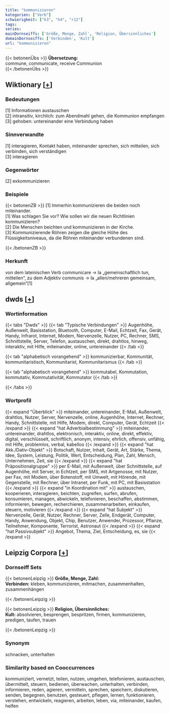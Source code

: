 ```yaml
---
title: "kommunizieren"
kategorien: ["Verb"]
schwierigkeit: ["k3", "h4", "r12"]
tags:
series:
mainDornseiffs: ['Größe, Menge, Zahl', 'Religion, Übersinnliches']
domainDornseiffs: ['Verbinden', 'Kult']
url: "kommunizieren"
---
```


{{< betonenÜbs >}}
**Übersetzung:**  
commune, communicate, receive Communion  
{{< /betonenÜbs >}}

## Wiktionary [[+](https://de.wiktionary.org/wiki/kommunizieren)]

### Bedeutungen
[1] Informationen austauschen  
[2] intransitiv, kirchlich: zum Abendmahl gehen, die Kommunion empfangen  
[3] gehoben: untereinander eine Verbindung haben  

### Sinnverwandte
[1] interagieren, Kontakt haben, miteinander sprechen, sich mitteilen, sich verbinden, sich verständigen  
[3] interagieren  

### Gegenwörter
[2] exkommunizieren  

### Beispiele
{{< betonenZB >}}
[1] Immerhin kommunizieren die beiden noch miteinander.  
[1] Was schlagen Sie vor? Wie sollen wir die neuen Richtlinien kommunizieren?  
[2] Die Menschen beichten und kommunizieren in der Kirche.  
[3] Kommunizierende Röhren zeigen die gleiche Höhe des Flüssigkeitsniveaus, da die Röhren miteinander verbundenen sind.  

{{< /betonenZB >}}
### Herkunft
von dem lateinischen Verb communicare → la „gemeinschaftlich tun, mitteilen“, zu dem Adjektiv communis → la „allen/mehreren gemeinsam, allgemein“[1]  



## dwds [[+](https://www.dwds.de/wb/kommunizieren)]

### Wortinformation
{{< tabs "Dwds" >}}
{{< tab "Typische Verbindungen" >}}
Augenhöhe, Außenwelt, Basisstation, Bluetooth, Computer, E-Mail, Echtzeit, Fax, Gerät, Handy, Infrarot, Internet, Modem, Nervenzelle, Nutzer, PC, Rechner, SMS, Schnittstelle, Server, Telefon, austauschen, direkt, drahtlos, hinweg, interaktiv, mit Hilfe, miteinander, online, untereinander
{{< /tab >}}

{{< tab "alphabetisch vorangehend" >}}
kommunizierbar, Kommunität, kommunitaristisch, Kommunitarist, Kommunitarismus
{{< /tab >}}

{{< tab "alphabetisch vorangehend" >}}
kommutabel, Kommutation, kommutativ, Kommutativität, Kommutator
{{< /tab >}}

{{< /tabs >}}

### Wortprofil
{{< expand "Überblick" >}} miteinander, untereinander, E-Mail, Außenwelt, drahtlos, Nutzer, Server, Nervenzelle, online, Augenhöhe, Internet, Rechner, Handy, Schnittstelle, mit Hilfe, Modem, direkt, Computer, Gerät, Echtzeit {{< /expand >}}
{{< expand "hat Adverbialbestimmung" >}} miteinander, untereinander, drahtlos, elektronisch, interaktiv, online, direkt, effektiv, digital, verschlüsselt, schriftlich, anonym, intensiv, ehrlich, offensiv, unfähig, mit Hilfe, problemlos, verbal, kabellos {{< /expand >}}
{{< expand "hat Akk./Dativ-Objekt" >}} Botschaft, Nutzer, Inhalt, Gerät, Art, Stärke, Thema, Idee, System, Leistung, Politik, Wert, Entscheidung, Plan, Zahl, Mensch, Unternehmen, Zeit, sie {{< /expand >}}
{{< expand "hat Präpositionalgruppe" >}} per E-Mail, mit Außenwelt, über Schnittstelle, auf Augenhöhe, mit Server, in Echtzeit, per SMS, mit Artgenosse, mit Nutzer, per Fax, mit Modem, über Botenstoff, mit Umwelt, mit Hörende, mit Gegenstelle, mit Rechner, über Intranet, per Funk, mit PC, mit Basisstation {{< /expand >}}
{{< expand "in Koordination mit" >}} austauschen, kooperieren, interagieren, beichten, zugreifen, surfen, abrufen, konsumieren, managen, abwickeln, telefonieren, beschaffen, abstimmen, informieren, bewegen, recherchieren, zusammenarbeiten, einkaufen, steuern, motivieren {{< /expand >}}
{{< expand "hat Subjekt" >}} Nervenzelle, Gerät, Nutzer, Rechner, Server, Zelle, Endgerät, Computer, Handy, Anwendung, Objekt, Chip, Benutzer, Anwender, Prozessor, Pflanze, Teilnehmer, Komponente, Terrorist, Astronaut {{< /expand >}}
{{< expand "hat Passivsubjekt" >}} Angebot, Thema, Ziel, Entscheidung, es, sie {{< /expand >}}

## Leipzig Corpora [[+](https://corpora.uni-leipzig.de/en/res?word=kommunizieren&corpusId=deu_newscrawl-public_2018)]

### Dornseiff Sets
{{< betonenLeipzig >}}
**Größe, Menge, Zahl:**  
**Verbinden:** kleben, kommunizieren, mitmachen, zusammenhalten, zusammenhängen  

{{< /betonenLeipzig >}}


{{< betonenLeipzig >}}
**Religion, Übersinnliches:**  
**Kult:** absolvieren, besprengen, bespritzen, firmen, kommunizieren, predigen, taufen, trauen  

{{< /betonenLeipzig >}}

### Synonym
schnacken, unterhalten


### Similarity based on Cooccurrences
kommuniziert, vernetzt, teilen, nutzen, umgehen, telefonieren, austauschen, übermittelt, steuern, bedienen, überwachen, unterhalten, verbinden, informieren, reden, agieren, vermitteln, sprechen, speichern, diskutieren, senden, begegnen, benutzen, gesteuert, pflegen, lernen, funktionieren, verstehen, entwickeln, reagieren, arbeiten, leben, via, miteinander, kaufen, helfen

